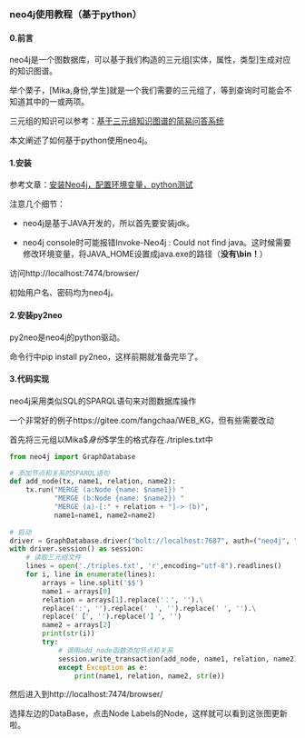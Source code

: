 ### neo4j使用教程（基于python）

#### 0.前言

neo4j是一个图数据库，可以基于我们构造的三元组[实体，属性，类型]生成对应的知识图谱。

举个栗子，[Mika,身份,学生]就是一个我们需要的三元组了，等到查询时可能会不知道其中的一或两项。

三元组的知识可以参考：[基于三元组知识图谱的简易问答系统](https://blog.csdn.net/blmoistawinde/article/details/86556844)

本文阐述了如何基于python使用neo4j。

#### 1.安装

参考文章：[安装Neo4j，配置环境变量，python测试](https://blog.csdn.net/xuan314708889/article/details/103858493)

注意几个细节：

- neo4j是基于JAVA开发的，所以首先要安装jdk。

- neo4j console时可能报错Invoke-Neo4j : Could not find java。这时候需要修改环境变量，将JAVA_HOME设置成java.exe的路径（**没有\bin！**）

访问http://localhost:7474/browser/

初始用户名、密码均为neo4j。

#### 2.安装py2neo

py2neo是neo4j的python驱动。

命令行中pip install py2neo，这样前期就准备完毕了。

#### 3.代码实现

neo4j采用类似SQL的SPARQL语句来对图数据库操作

一个非常好的例子https://gitee.com/fangchaa/WEB_KG，但有些需要改动

首先将三元组以Mika\$$身份\$$学生的格式存在./triples.txt中

```python
from neo4j import GraphDatabase

# 添加节点和关系的SPARQL语句
def add_node(tx, name1, relation, name2):
    tx.run("MERGE (a:Node {name: $name1}) "
           "MERGE (b:Node {name: $name2}) "
           "MERGE (a)-[:" + relation + "]-> (b)",
           name1=name1, name2=name2)
    
# 启动
driver = GraphDatabase.driver("bolt://localhost:7687", auth=("neo4j", "password"))
with driver.session() as session:
    # 读取三元组文件
    lines = open('./triples.txt', 'r',encoding="utf-8").readlines()
    for i, line in enumerate(lines):
        arrays = line.split('$$')
        name1 = arrays[0]
        relation = arrays[1].replace('：', '').\
        replace(':', '').replace('　', '').replace(' ', '').\
        replace('【', '').replace('】', '')
        name2 = arrays[2]
        print(str(i))
        try:
            # 调用add_node函数添加节点和关系
            session.write_transaction(add_node, name1, relation, name2)
            except Exception as e:
                print(name1, relation, name2, str(e))
```

然后进入到http://localhost:7474/browser/

选择左边的DataBase，点击Node Labels的Node，这样就可以看到这张图更新啦。

